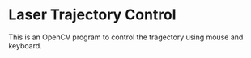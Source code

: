 # Laser Trajectory Control

This is an OpenCV program to control the tragectory using mouse and keyboard.


